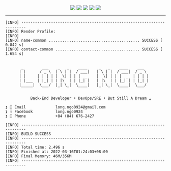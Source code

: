 <p align="center">
  <img src="https://img.shields.io/badge/spring-%236DB33F.svg?style=for-the-badge&logo=spring&logoColor=white">
  <img src="https://img.shields.io/badge/MongoDB-%234ea94b.svg?style=for-the-badge&logo=mongodb&logoColor=white">
  <img src="https://img.shields.io/badge/gitlab%20ci-%23181717.svg?style=for-the-badge&logo=gitlab&logoColor=white">
  <img src="https://img.shields.io/badge/docker-%230db7ed.svg?style=for-the-badge&logo=docker&logoColor=white">
  <img src="https://img.shields.io/badge/AWS-%23FF9900.svg?style=for-the-badge&logo=amazon-aws&logoColor=white">
</p>

---

```plaintext
[INFO] ------------------------------------------------------------------------
[INFO] Render Profile:
[INFO] 
[INFO] name-common ........................................ SUCCESS [  0.842 s]
[INFO] contact-common ..................................... SUCCESS [  1.654 s]


       _        ___    _   _    ____     _   _    ____    ___  
      | |      / _ \  | \ | |  / ___|   | \ | |  / ___|  / _ \ 
      | |     | | | | |  \| | | |  _    |  \| | | |  _  | | | |
      | |___  | |_| | | |\  | | |_| |   | |\  | | |_| | | |_| |
      |_____|  \___/  |_| \_|  \____|   |_| \_|  \____|  \___/ 


           Back-End Developer • DevOps/SRE • But Still A Dream ☁️

❯ 📧 Email             long.ngo0924@gmail.com
❯ ✌️ Facebook          long.ngo0924
❯ 📱 Phone             +84 (84) 676-2427

[INFO] ------------------------------------------------------------------------
[INFO] BUILD SUCCESS
[INFO] ------------------------------------------------------------------------
[INFO] Total time: 2.496 s
[INFO] Finished at: 2022-03-16T01:24:03+08:00
[INFO] Final Memory: 46M/356M
[INFO] ------------------------------------------------------------------------
```
